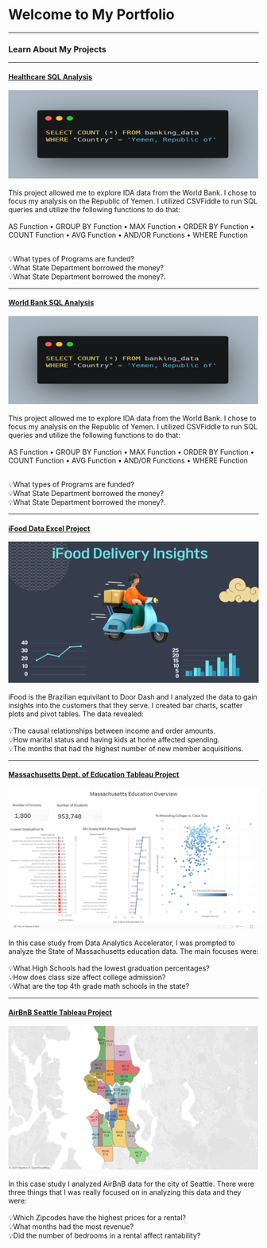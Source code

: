 # Welcome to My Portfolio

---

### Learn About My Projects

---
#### [Healthcare SQL Analysis](/Healthcare_Data_Project_Writeup.pdf)
[<img src="images/Yemen_SQL_Code.png?raw=true"/>](/World_Bank_SQL_Project.pdf)
<br><br>
This project allowed me to explore IDA data from the World Bank.  I chose to focus my analysis on the Republic of Yemen. I utilized CSVFiddle to run SQL queries
and utilize the following functions to do that:
<br /><br />
AS Function • GROUP BY Function • MAX Function • ORDER BY Function • COUNT Function • AVG Function • AND/OR Functions • WHERE Function 
<br /><br />

💡What types of Programs are funded? <br>
💡What State Department borrowed the money? <br>
💡What State Department borrowed the money?.  


---
#### [World Bank SQL Analysis](/World_Bank_SQL_Project.pdf)
[<img src="images/Yemen_SQL_Code.png?raw=true"/>](/World_Bank_SQL_Project.pdf)
<br><br>
This project allowed me to explore IDA data from the World Bank.  I chose to focus my analysis on the Republic of Yemen. I utilized CSVFiddle to run SQL queries
and utilize the following functions to do that:
<br /><br />
AS Function • GROUP BY Function • MAX Function • ORDER BY Function • COUNT Function • AVG Function • AND/OR Functions • WHERE Function 
<br /><br />

💡What types of Programs are funded? <br>
💡What State Department borrowed the money? <br>
💡What State Department borrowed the money?.  



---
#### [iFood Data Excel Project](https://www.linkedin.com/pulse/uncovering-flavorful-insights-data-analysis-ifood-trends-kenny-dunn-nkjqc/)
[<img src="images/iFood.png?raw=true"/>](https://www.linkedin.com/pulse/uncovering-flavorful-insights-data-analysis-ifood-trends-kenny-dunn-nkjqc/)
<br><br>
iFood is the Brazilian equivilant to Door Dash and I analyzed the data to gain insights into the customers that they serve.  I created bar charts, scatter plots and pivot tables.  The data revealed: 
<br><br>
💡The causal relationships between income and order amounts. <br>
💡How marital status and having kids at home affected spending. <br>
💡The months that had the highest number of new member acquisitions.  


---
#### [Massachusetts Dept. of Education Tableau Project](https://www.loom.com/share/c79e0210b5394b15ab0984b0cc0bc984)
[<img src="images/Tableau_Mass_Ed.png?raw=true"/>](https://www.linkedin.com/posts/kennyddunn_massachusetts-education-overview-activity-7163199462859870209-s2ZD?utm_source=share&utm_medium=member_desktop)
<br><br>
In this case study from Data Analytics Accelerator, I was prompted to analyze the State of Massachusetts education data. The main focuses were: 
<br><br>
💡What High Schools had the lowest graduation percentages? <br>
💡How does class size affect college admission? <br>
💡What are the top 4th grade math schools in the state? 


---
#### [AirBnB Seattle Tableau Project](https://public.tableau.com/app/profile/kenny.dunn/viz/AirBnBZipCodeDataViz/Dashboard1)
[<img src="AirBnB_ZipCodes_Seattle.png?raw=true"/>](https://public.tableau.com/app/profile/kenny.dunn/viz/AirBnBZipCodeDataViz/Dashboard1)
<br><br>
In this case study I analyzed AirBnB data for the city of Seattle. There were three things that I was really focused on in analyzing this data and they were: 
<br><br>
💡Which Zipcodes have the highest prices for a rental? <br>
💡What months had the most revenue? <br>
💡Did the number of bedrooms in a rental affect rantability? 



